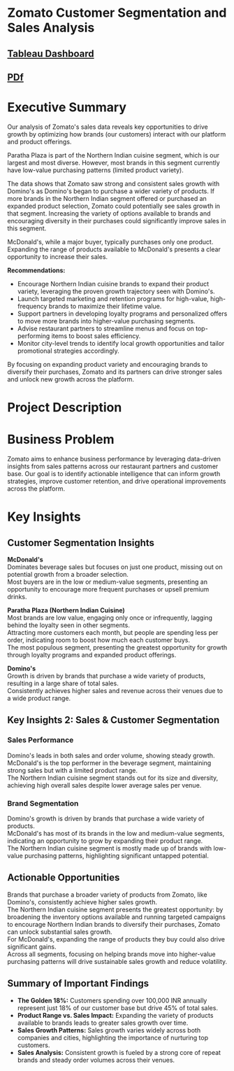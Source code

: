 # Zomato Customer Segmentation and Sales Analysis

[Tableau Dashboard](https://public.tableau.com/shared/DYYB3JNFN?:display_count=n&:origin=viz_share_link)
---
[PDf](https://github.com/cullenmccutcheon/Project_Portfolio/blob/main/Tableau%20Zomato%20Customer%20Segmentation%20and%20Sales%20Analysis/Zomato%20Customer%20Segmentation%20and%20Sales%20Analysis%20FINAL.pdf)
---
# Executive Summary

Our analysis of Zomato's sales data reveals key opportunities to drive growth by optimizing how brands (our customers) interact with our platform and product offerings.

Paratha Plaza is part of the Northern Indian cuisine segment, which is our largest and most diverse. However, most brands in this segment currently have low-value purchasing patterns (limited product variety).

The data shows that Zomato saw strong and consistent sales growth with Domino's as Domino's began to purchase a wider variety of products. If more brands in the Northern Indian segment offered or purchased an expanded product selection, Zomato could potentially see sales growth in that segment. Increasing the variety of options available to brands and encouraging diversity in their purchases could significantly improve sales in this segment.

McDonald's, while a major buyer, typically purchases only one product. Expanding the range of products available to McDonald's presents a clear opportunity to increase their sales.

**Recommendations:**

- Encourage Northern Indian cuisine brands to expand their product variety, leveraging the proven growth trajectory seen with Domino's.
- Launch targeted marketing and retention programs for high-value, high-frequency brands to maximize their lifetime value.
- Support partners in developing loyalty programs and personalized offers to move more brands into higher-value purchasing segments.
- Advise restaurant partners to streamline menus and focus on top-performing items to boost sales efficiency.
- Monitor city-level trends to identify local growth opportunities and tailor promotional strategies accordingly.

By focusing on expanding product variety and encouraging brands to diversify their purchases, Zomato and its partners can drive stronger sales and unlock new growth across the platform.

# Project Description

# Business Problem

Zomato aims to enhance business performance by leveraging data-driven insights from sales patterns across our restaurant partners and customer base. Our goal is to identify actionable intelligence that can inform growth strategies, improve customer retention, and drive operational improvements across the platform.

# Key Insights

## Customer Segmentation Insights

**McDonald's**  
Dominates beverage sales but focuses on just one product, missing out on potential growth from a broader selection.  
Most buyers are in the low or medium-value segments, presenting an opportunity to encourage more frequent purchases or upsell premium drinks.

**Paratha Plaza (Northern Indian Cuisine)**  
Most brands are low value, engaging only once or infrequently, lagging behind the loyalty seen in other segments.  
Attracting more customers each month, but people are spending less per order, indicating room to boost how much each customer buys.  
The most populous segment, presenting the greatest opportunity for growth through loyalty programs and expanded product offerings.

**Domino's**  
Growth is driven by brands that purchase a wide variety of products, resulting in a large share of total sales.  
Consistently achieves higher sales and revenue across their venues due to a wide product range.

## Key Insights 2: Sales & Customer Segmentation

### Sales Performance

Domino's leads in both sales and order volume, showing steady growth.  
McDonald's is the top performer in the beverage segment, maintaining strong sales but with a limited product range.  
The Northern Indian cuisine segment stands out for its size and diversity, achieving high overall sales despite lower average sales per venue.

### Brand Segmentation

Domino's growth is driven by brands that purchase a wide variety of products.  
McDonald's has most of its brands in the low and medium-value segments, indicating an opportunity to grow by expanding their product range.  
The Northern Indian cuisine segment is mostly made up of brands with low-value purchasing patterns, highlighting significant untapped potential.

## Actionable Opportunities

Brands that purchase a broader variety of products from Zomato, like Domino's, consistently achieve higher sales growth.  
The Northern Indian cuisine segment presents the greatest opportunity: by broadening the inventory options available and running targeted campaigns to encourage Northern Indian brands to diversify their purchases, Zomato can unlock substantial sales growth.  
For McDonald's, expanding the range of products they buy could also drive significant gains.  
Across all segments, focusing on helping brands move into higher-value purchasing patterns will drive sustainable sales growth and reduce volatility.

## Summary of Important Findings

- **The Golden 18%:** Customers spending over 100,000 INR annually represent just 18% of our customer base but drive 45% of total sales.
- **Product Range vs. Sales Impact:** Expanding the variety of products available to brands leads to greater sales growth over time.
- **Sales Growth Patterns:** Sales growth varies widely across both companies and cities, highlighting the importance of nurturing top customers.
- **Sales Analysis:** Consistent growth is fueled by a strong core of repeat brands and steady order volumes across their venues.

